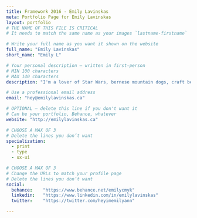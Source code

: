 ```yaml
---
title: Framework 2016 - Emily Lavinskas
meta: Portfolio Page for Emily Lavinskas
layout: portfolio
# THE NAME OF THIS FILE IS CRITICAL
# It needs to match the same name as your images `lastname-firstname`

# Write your full name as you want it shown on the website
full_name: "Emily Lavinskas"
short_name: "Emily L"

# Your personal description — written in first-person
# MIN 100 characters
# MAX 140 characters
description: "I'm a lover of Star Wars, bernese mountain dogs, craft beer, autumn, good kerning and ampersands, but not in that particular order."

# Use a professional email address
email: "hey@emilylavinskas.ca"

# OPTIONAL — delete this line if you don't want it
# Can be your portfolio, Behance, whatever
website: "http://emilylavinskas.ca"

# CHOOSE A MAX OF 3
# Delete the lines you don’t want
specialization:
  - print
  - type
  - ux-ui

# CHOOSE A MAX OF 3
# Change the URLs to match your profile page
# Delete the lines you don’t want
social:
  behance:    "https://www.behance.net/emilycmyk"
  linkedin:   "https://www.linkedin.com/in/emilylavinskas"
  twitter:    "https://twitter.com/heyimemilyann"

---
```


